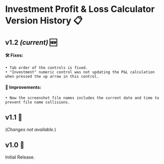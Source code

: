 # Investment Profit & Loss Calculator Version History 📋

## v1.2 *(current)* 🆕
#### 🛠️ Fixes:
    • Tab order of the controls is fixed.
    • "Investment" numeric control was not updating the P&L calculation when pressed the up arrow in this control.
#### 🌟 Improvements:
    • Now the screenshot file names includes the current date and time to prevent file name collisions.

## v1.1 🔄
(*Changes not available.*)

## v1.0 🔄
Initial Release.
